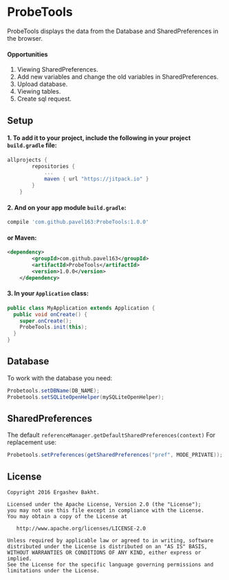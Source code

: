 # ProbeTools

ProbeTools displays the data from the Database and SharedPreferences in the browser.

#### Opportunities
1. Viewing SharedPreferences.
2. Add new variables and change the old variables in SharedPreferences.
3. Upload database.
4. Viewing tables.
5. Create sql request.


## Setup
#### 1. To add it to your project, include the following in your **project** `build.gradle` file:
```groovy
allprojects {
		repositories {
			...
			maven { url "https://jitpack.io" }
		}
	}
```
#### 2. And on your **app module** `build.gradle`:

```groovy
compile 'com.github.pavel163:ProbeTools:1.0.0'
```

#### or Maven:
```xml
<dependency>
	    <groupId>com.github.pavel163</groupId>
	    <artifactId>ProbeTools</artifactId>
	    <version>1.0.0</version>
	</dependency>
```

#### 3. In your `Application` class:

```java
public class MyApplication extends Application {
  public void onCreate() {
    super.onCreate();
    ProbeTools.init(this);
  }
}
```
## Database
To work with the database you need:
```java
Probetools.setDBName(DB_NAME);
Probetools.setSQLiteOpenHelper(mySQLiteOpenHelper);
```
## SharedPreferences
The default `referenceManager.getDefaultSharedPreferences(context)`
For replacement use:
```java
Probetools.setPreferences(getSharedPreferences("pref", MODE_PRIVATE));
```

License
--------

    Copyright 2016 Ergashev Bakht.

    Licensed under the Apache License, Version 2.0 (the "License");
    you may not use this file except in compliance with the License.
    You may obtain a copy of the License at

       http://www.apache.org/licenses/LICENSE-2.0

    Unless required by applicable law or agreed to in writing, software
    distributed under the License is distributed on an "AS IS" BASIS,
    WITHOUT WARRANTIES OR CONDITIONS OF ANY KIND, either express or implied.
    See the License for the specific language governing permissions and
    limitations under the License.
